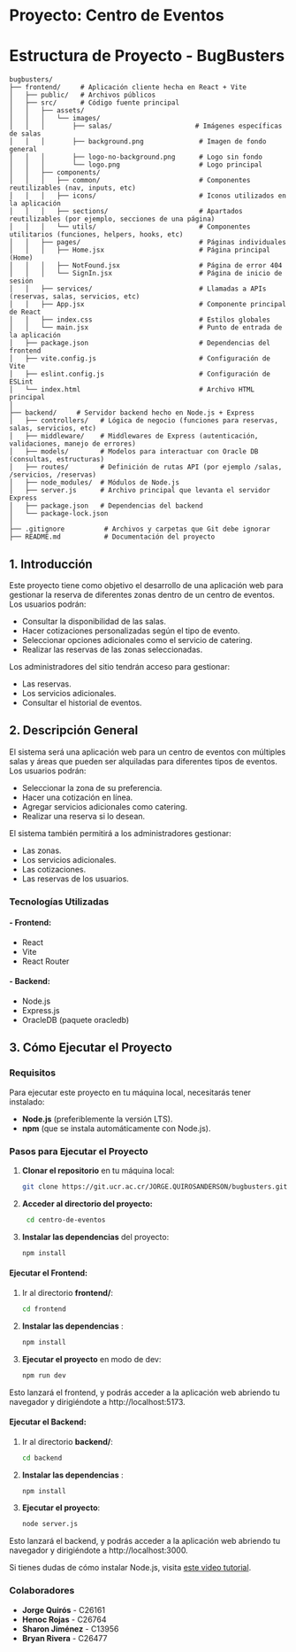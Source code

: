 # Proyecto: Centro de Eventos

# Estructura de Proyecto - BugBusters
```
bugbusters/
├── frontend/     # Aplicación cliente hecha en React + Vite
│   ├── public/   # Archivos públicos
│   ├── src/      # Código fuente principal
│   │   ├── assets/
│   │   │   └── images/
│   │   │       ├── salas/                     # Imágenes específicas de salas
│   │   │       ├── background.png              # Imagen de fondo general
│   │   │       ├── logo-no-background.png      # Logo sin fondo
│   │   │       └── logo.png                    # Logo principal
│   │   ├── components/
│   │   │   ├── common/                         # Componentes reutilizables (nav, inputs, etc)
│   │   │   ├── icons/                          # Iconos utilizados en la aplicación
│   │   │   ├── sections/                       # Apartados reutilizables (por ejemplo, secciones de una página)
│   │   │   └── utils/                          # Componentes utilitarios (funciones, helpers, hooks, etc)
│   │   ├── pages/                              # Páginas individuales
│   │   │   ├── Home.jsx                        # Página principal (Home)
│   │   │   ├── NotFound.jsx                    # Página de error 404
│   │   │   └── SignIn.jsx                      # Página de inicio de sesión
│   │   ├── services/                           # Llamadas a APIs (reservas, salas, servicios, etc)
│   │   ├── App.jsx                             # Componente principal de React
│   │   ├── index.css                           # Estilos globales
│   │   └── main.jsx                            # Punto de entrada de la aplicación
│   ├── package.json                            # Dependencias del frontend
│   ├── vite.config.js                          # Configuración de Vite
│   ├── eslint.config.js                        # Configuración de ESLint
│   └── index.html                              # Archivo HTML principal
│
├── backend/     # Servidor backend hecho en Node.js + Express
│   ├── controllers/   # Lógica de negocio (funciones para reservas, salas, servicios, etc)
│   ├── middleware/    # Middlewares de Express (autenticación, validaciones, manejo de errores)
│   ├── models/        # Modelos para interactuar con Oracle DB (consultas, estructuras)
│   ├── routes/        # Definición de rutas API (por ejemplo /salas, /servicios, /reservas)
│   ├── node_modules/  # Módulos de Node.js
│   ├── server.js      # Archivo principal que levanta el servidor Express
│   ├── package.json   # Dependencias del backend
│   └── package-lock.json
│
├── .gitignore          # Archivos y carpetas que Git debe ignorar
├── README.md           # Documentación del proyecto
```
## 1. Introducción

Este proyecto tiene como objetivo el desarrollo de una aplicación web para gestionar la reserva de diferentes zonas dentro de un centro de eventos. Los usuarios podrán:

- Consultar la disponibilidad de las salas.
- Hacer cotizaciones personalizadas según el tipo de evento.
- Seleccionar opciones adicionales como el servicio de catering.
- Realizar las reservas de las zonas seleccionadas.

Los administradores del sitio tendrán acceso para gestionar:

- Las reservas.
- Los servicios adicionales.
- Consultar el historial de eventos.

## 2. Descripción General

El sistema será una aplicación web para un centro de eventos con múltiples salas y áreas que pueden ser alquiladas para diferentes tipos de eventos. Los usuarios podrán:

- Seleccionar la zona de su preferencia.
- Hacer una cotización en línea.
- Agregar servicios adicionales como catering.
- Realizar una reserva si lo desean.

El sistema también permitirá a los administradores gestionar:

- Las zonas.
- Los servicios adicionales.
- Las cotizaciones.
- Las reservas de los usuarios.

### Tecnologías Utilizadas

#### - **Frontend:**
- React
- Vite
- React Router

#### - **Backend:**
- Node.js
- Express.js
- OracleDB (paquete oracledb)

## 3. Cómo Ejecutar el Proyecto

### Requisitos

Para ejecutar este proyecto en tu máquina local, necesitarás tener instalado:

- **Node.js** (preferiblemente la versión LTS).
- **npm** (que se instala automáticamente con Node.js).

### Pasos para Ejecutar el Proyecto

1. **Clonar el repositorio** en tu máquina local:

   ```bash
   git clone https://git.ucr.ac.cr/JORGE.QUIROSANDERSON/bugbusters.git

2. **Acceder al directorio del proyecto:**

   ```bash
    cd centro-de-eventos

3. **Instalar las dependencias** del proyecto:
    ```bash
    npm install

#### Ejecutar el Frontend:

1. Ir al directorio **frontend/**:
    ```bash
    cd frontend
2.  **Instalar las dependencias** :
    ```bash
    npm install
3. **Ejecutar el proyecto** en modo de dev:
    ```bash
    npm run dev

Esto lanzará el frontend, y podrás acceder a la aplicación web abriendo tu navegador y dirigiéndote a http://localhost:5173.

#### Ejecutar el Backend:

1. Ir al directorio **backend/**:
    ```bash
    cd backend
2.  **Instalar las dependencias** :
    ```bash
    npm install
3. **Ejecutar el proyecto**:
    ```bash
    node server.js

Esto lanzará el backend, y podrás acceder a la aplicación web abriendo tu navegador y dirigiéndote a http://localhost:3000.

Si tienes dudas de cómo instalar Node.js, visita [este video tutorial](https://www.youtube.com/watch?v=29mihvA_zEA&ab_channel=CarlosMasterWeb).


### Colaboradores

- **Jorge Quirós** - C26161
- **Henoc Rojas** - C26764
- **Sharon Jiménez** - C13956
- **Bryan Rivera** - C26477